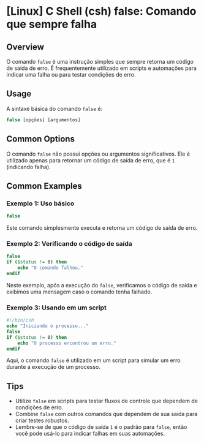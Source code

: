 # [Linux] C Shell (csh) false: Comando que sempre falha

## Overview
O comando `false` é uma instrução simples que sempre retorna um código de saída de erro. É frequentemente utilizado em scripts e automações para indicar uma falha ou para testar condições de erro.

## Usage
A sintaxe básica do comando `false` é:

```csh
false [opções] [argumentos]
```

## Common Options
O comando `false` não possui opções ou argumentos significativos. Ele é utilizado apenas para retornar um código de saída de erro, que é `1` (indicando falha).

## Common Examples

### Exemplo 1: Uso básico
```csh
false
```
Este comando simplesmente executa e retorna um código de saída de erro.

### Exemplo 2: Verificando o código de saída
```csh
false
if ($status != 0) then
    echo "O comando falhou."
endif
```
Neste exemplo, após a execução do `false`, verificamos o código de saída e exibimos uma mensagem caso o comando tenha falhado.

### Exemplo 3: Usando em um script
```csh
#!/bin/csh
echo "Iniciando o processo..."
false
if ($status != 0) then
    echo "O processo encontrou um erro."
endif
```
Aqui, o comando `false` é utilizado em um script para simular um erro durante a execução de um processo.

## Tips
- Utilize `false` em scripts para testar fluxos de controle que dependem de condições de erro.
- Combine `false` com outros comandos que dependem de sua saída para criar testes robustos.
- Lembre-se de que o código de saída `1` é o padrão para `false`, então você pode usá-lo para indicar falhas em suas automações.